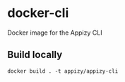 # docker-cli

Docker image for the Appizy CLI

## Build locally

```
docker build . -t appizy/appizy-cli
```
